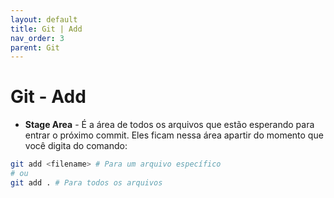```yaml
---
layout: default
title: Git | Add
nav_order: 3
parent: Git
---
```

 
# Git - Add

* **Stage Area** - É a área de todos os arquivos que estão esperando para entrar o próximo commit. Eles ficam nessa área apartir do momento que você digita do comando:

~~~bash
git add <filename> # Para um arquivo específico
# ou
git add . # Para todos os arquivos 
~~~
